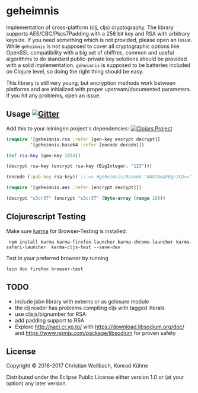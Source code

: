 # geheimnis

Implementation of cross-platform (clj, cljs) cryptography. The library supports
AES/CBC/Pkcs7Padding with a 256 bit key and RSA with arbitrary keysize. If you
need something which is not provided, please open an issue. While `geheimnis` is
not supposed to cover all cryptographic options like OpenSSL compatibility with
a big set of chiffres, common and useful algorithms to do standard
public-private key solutions should be provided with a solid implementation.
`geheimnis` is supposed to be batteries included on Clojure level, so doing the
right thing should be easy.

This library is still very young, but encryption methods work between
platforms and are initialized with proper upstream/documented
parameters. If you hit any problems, open an issue.

## Usage <a href="https://gitter.im/replikativ/replikativ?utm_source=badge&amp;utm_medium=badge&amp;utm_campaign=pr-badge&amp;utm_content=badge"><img src="https://camo.githubusercontent.com/da2edb525cde1455a622c58c0effc3a90b9a181c/68747470733a2f2f6261646765732e6769747465722e696d2f4a6f696e253230436861742e737667" alt="Gitter" data-canonical-src="https://badges.gitter.im/Join%20Chat.svg" style="max-width:100%;"></a>

Add this to your leiningen project's dependencies:
[![Clojars Project](http://clojars.org/io.replikativ/geheimnis/latest-version.svg)](http://clojars.org/io.replikativ/geheimnis)


~~~clojure
(require '[geheimnis.rsa :refer [gen-key encrypt decrypt]]
         '[geheimnis.base64 :refer [encode decode]])

(def rsa-key (gen-key 1024))

(decrypt rsa-key (encrypt rsa-key (BigInteger. "123")))

(encode (:pub-key rsa-key)) ;; => #geheimnis/Base64 "AAECAwQFBgcICQ=="
~~~

~~~clojure
(require '[geheimnis.aes :refer [encrypt decrypt]])

(decrypt "s3cr3T" (encrypt "s3cr3T" (byte-array (range 10)))
~~~


## Clojurescript Testing

Make sure [karma](http://karma-runner.github.io/1.0/index.html) for Browser-Testing is installed:

~~~shell
 npm install karma karma-firefox-launcher karma-chrome-launcher karma-safari-launcher  karma-cljs-test --save-dev
~~~

Test in your preferred browser by running
~~~shell
lein doo firefox browser-test
~~~


## TODO
- include jsbn library with externs or as gclosure module
- the clj reader has problems compiling cljs with tagged literals
- use cljsjs/bignumber for RSA
- add padding support to RSA
- Explore http://nacl.cr.yp.to/ with https://download.libsodium.org/doc/ and https://www.npmjs.com/package/libsodium for proven safety


## License

Copyright © 2016-2017 Christian Weilbach, Konrad Kühne

Distributed under the Eclipse Public License either version 1.0 or (at
your option) any later version.

